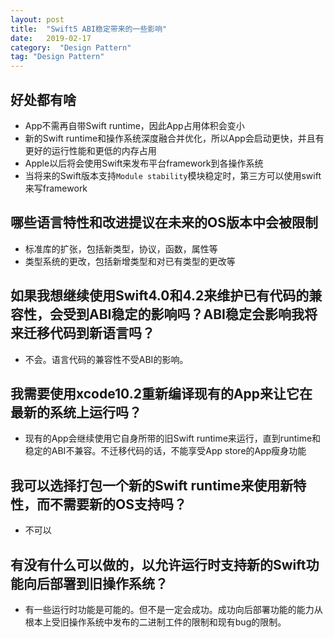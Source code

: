 ```yaml
---
layout: post
title:  "Swift5 ABI稳定带来的一些影响"
date:   2019-02-17
category:  "Design Pattern"
tag: "Design Pattern"
---
```

## 好处都有啥
- App不需再自带Swift runtime，因此App占用体积会变小
- 新的Swift runtime和操作系统深度融合并优化，所以App会启动更快，并且有更好的运行性能和更低的内存占用
- Apple以后将会使用Swift来发布平台framework到各操作系统
- 当将来的Swift版本支持`Module stability`模块稳定时，第三方可以使用swift来写framework

## 哪些语言特性和改进提议在未来的OS版本中会被限制
- 标准库的扩张，包括新类型，协议，函数，属性等
- 类型系统的更改，包括新增类型和对已有类型的更改等

## 如果我想继续使用Swift4.0和4.2来维护已有代码的兼容性，会受到ABI稳定的影响吗？ABI稳定会影响我将来迁移代码到新语言吗？
- 不会。语言代码的兼容性不受ABI的影响。

## 我需要使用xcode10.2重新编译现有的App来让它在最新的系统上运行吗？
- 现有的App会继续使用它自身所带的旧Swift runtime来运行，直到runtime和稳定的ABI不兼容。不迁移代码的话，不能享受App store的App瘦身功能

## 我可以选择打包一个新的Swift runtime来使用新特性，而不需要新的OS支持吗？
- 不可以

## 有没有什么可以做的，以允许运行时支持新的Swift功能向后部署到旧操作系统？
- 有一些运行时功能是可能的。但不是一定会成功。成功向后部署功能的能力从根本上受旧操作系统中发布的二进制工件的限制和现有bug的限制。
